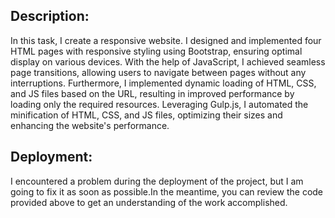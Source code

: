 ## Description:
In this task, I create a responsive website. I designed and implemented four HTML pages with responsive styling using Bootstrap, ensuring optimal display on various devices. With the help of JavaScript, I achieved seamless page transitions, allowing users to navigate between pages without any interruptions. Furthermore, I implemented dynamic loading of HTML, CSS, and JS files based on the URL, resulting in improved performance by loading only the required resources. Leveraging Gulp.js, I automated the minification of HTML, CSS, and JS files, optimizing their sizes and enhancing the website's performance.


## Deployment:
I encountered a problem during the deployment of the project, but I am going to fix it as soon as possible.In the meantime, you can review the code provided above to get an understanding of the work accomplished.
